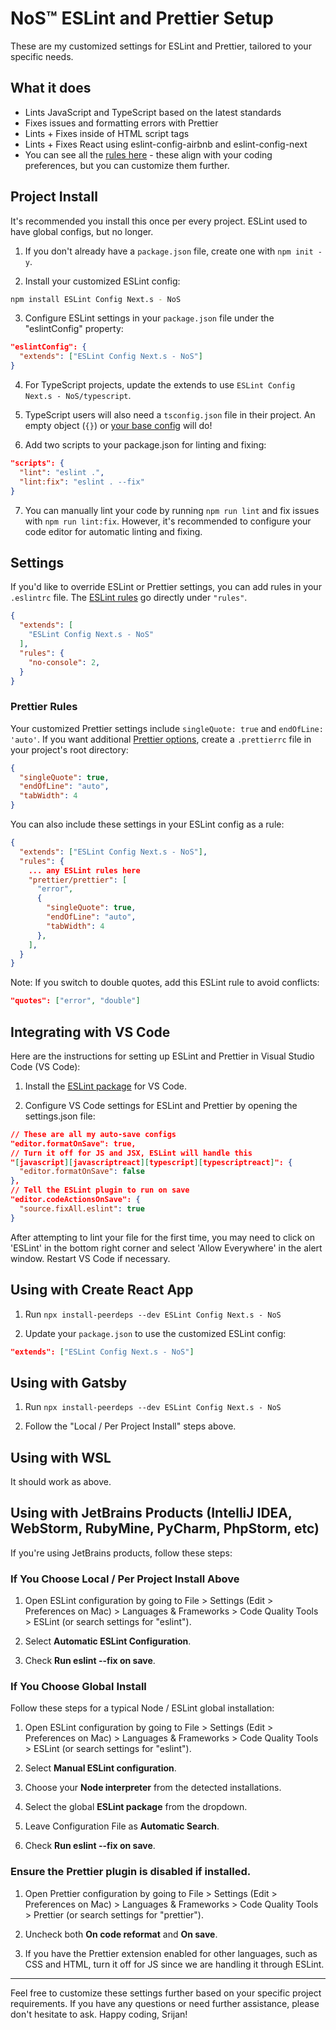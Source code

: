 # NoS™ ESLint and Prettier Setup

These are my customized settings for ESLint and Prettier, tailored to your specific needs.

## What it does

- Lints JavaScript and TypeScript based on the latest standards
- Fixes issues and formatting errors with Prettier
- Lints + Fixes inside of HTML script tags
- Lints + Fixes React using eslint-config-airbnb and eslint-config-next
- You can see all the [rules here](https://github.com/wesbos/eslint-config-wesbos/blob/master/.eslintrc.js) - these align with your coding preferences, but you can customize them further.

## Project Install

It's recommended you install this once per every project. ESLint used to have global configs, but no longer.

1. If you don't already have a `package.json` file, create one with `npm init -y`.

2. Install your customized ESLint config:

```bash
npm install ESLint Config Next.s - NoS
```

3. Configure ESLint settings in your `package.json` file under the "eslintConfig" property:

```json
"eslintConfig": {
  "extends": ["ESLint Config Next.s - NoS"]
}
```

4. For TypeScript projects, update the extends to use `ESLint Config Next.s - NoS/typescript`.

5. TypeScript users will also need a `tsconfig.json` file in their project. An empty object (`{}`) or [your base config](https://github.com/wesbos/dotfiles/blob/master/tsconfig.json) will do!

6. Add two scripts to your package.json for linting and fixing:

```json
"scripts": {
  "lint": "eslint .",
  "lint:fix": "eslint . --fix"
}
```

7. You can manually lint your code by running `npm run lint` and fix issues with `npm run lint:fix`. However, it's recommended to configure your code editor for automatic linting and fixing.

## Settings

If you'd like to override ESLint or Prettier settings, you can add rules in your `.eslintrc` file. The [ESLint rules](https://eslint.org/docs/rules/) go directly under `"rules"`.

```json
{
  "extends": [
    "ESLint Config Next.s - NoS"
  ],
  "rules": {
    "no-console": 2,
  }
}
```

### Prettier Rules

Your customized Prettier settings include `singleQuote: true` and `endOfLine: 'auto'`. If you want additional [Prettier options](https://prettier.io/docs/en/options.html), create a `.prettierrc` file in your project's root directory:

```json
{
  "singleQuote": true,
  "endOfLine": "auto",
  "tabWidth": 4
}
```

You can also include these settings in your ESLint config as a rule:

```json
{
  "extends": ["ESLint Config Next.s - NoS"],
  "rules": {
    ... any ESLint rules here
    "prettier/prettier": [
      "error",
      {
        "singleQuote": true,
        "endOfLine": "auto",
        "tabWidth": 4
      },
    ],
  }
}
```

Note: If you switch to double quotes, add this ESLint rule to avoid conflicts:

```json
"quotes": ["error", "double"]
```

## Integrating with VS Code

Here are the instructions for setting up ESLint and Prettier in Visual Studio Code (VS Code):

1. Install the [ESLint package](https://marketplace.visualstudio.com/items?itemName=dbaeumer.vscode-eslint) for VS Code.

2. Configure VS Code settings for ESLint and Prettier by opening the settings.json file:

```json
// These are all my auto-save configs
"editor.formatOnSave": true,
// Turn it off for JS and JSX, ESLint will handle this
"[javascript][javascriptreact][typescript][typescriptreact]": {
  "editor.formatOnSave": false
},
// Tell the ESLint plugin to run on save
"editor.codeActionsOnSave": {
  "source.fixAll.eslint": true
}
```

After attempting to lint your file for the first time, you may need to click on 'ESLint' in the bottom right corner and select 'Allow Everywhere' in the alert window. Restart VS Code if necessary.

## Using with Create React App

1. Run `npx install-peerdeps --dev ESLint Config Next.s - NoS`

2. Update your `package.json` to use the customized ESLint config:

```json
"extends": ["ESLint Config Next.s - NoS"]
```

## Using with Gatsby

1. Run `npx install-peerdeps --dev ESLint Config Next.s - NoS`

2. Follow the "Local / Per Project Install" steps above.

## Using with WSL

It should work as above.

## Using with JetBrains Products (IntelliJ IDEA, WebStorm, RubyMine, PyCharm, PhpStorm, etc)

If you're using JetBrains products, follow these steps:

### If You Choose Local / Per Project Install Above

1. Open ESLint configuration by going to File > Settings (Edit > Preferences on Mac) > Languages & Frameworks > Code Quality Tools > ESLint (or search settings for "eslint").

2. Select **Automatic ESLint Configuration**.

3. Check **Run eslint --fix on save**.

### If You Choose Global Install

Follow these steps for a typical Node / ESLint global installation:

1. Open ESLint configuration by going to File > Settings (Edit > Preferences on Mac) > Languages & Frameworks > Code Quality Tools > ESLint (or search settings for "eslint").

2. Select **Manual ESLint configuration**.

3. Choose your **Node interpreter** from the detected installations.

4. Select the global **ESLint package** from the dropdown.

5. Leave Configuration File as **Automatic Search**.

6. Check **Run eslint --fix on save**.

### Ensure the Prettier plugin is disabled if installed.

1. Open Prettier configuration by going to File > Settings (Edit > Preferences on Mac) > Languages & Frameworks > Code Quality Tools > Prettier (or search settings for "prettier").

2. Uncheck both **On code reformat** and **On save**.

3. If you have the Prettier extension enabled for other languages, such as CSS and HTML, turn it off for JS since we are handling it through ESLint.

---

Feel free to customize these settings further based on your specific project requirements. If you have any questions or need further assistance, please don't hesitate to ask. Happy coding, Srijan!
